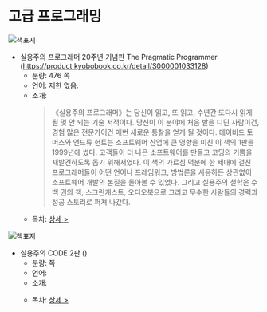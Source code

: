 # 고급 프로그래밍

![책표지](https://contents.kyobobook.co.kr/sih/fit-in/458x0/pdt/9788966263363.jpg)
- 실용주의 프로그래머 20주년 기념판 The Pragmatic Programmer (https://product.kyobobook.co.kr/detail/S000001033128)
  + 분량: 476 쪽
  + 언어: 제한 없음.
  + 소개:
    > 《실용주의 프로그래머》는 당신이 읽고, 또 읽고, 수년간 또다시 읽게 될 몇 안 되는 기술 서적이다. 당신이 이 분야에 처음 발을 디딘 사람이건, 경험 많은 전문가이건 매번 새로운 통찰을 얻게 될 것이다.
    > 데이비드 토머스와 앤드류 헌트는 소프트웨어 산업에 큰 영향을 미친 이 책의 1판을 1999년에 썼다. 고객들이 더 나은 소프트웨어를 만들고 코딩의 기쁨을 재발견하도록 돕기 위해서였다. 이 책의 가르침 덕분에 한 세대에 걸친 프로그래머들이 어떤 언어나 프레임워크, 방법론을 사용하든 상관없이 소프트웨어 개발의 본질을 돌아볼 수 있었다. 그리고 실용주의 철학은 수백 권의 책, 스크린캐스트, 오디오북으로 그리고 무수한 사람들의 경력과 성공 스토리로 퍼져 나갔다.
    > 
  + 목차: [상세 >](./toc/S000001033128.md)
   

![책표지]()
- 실용주의 CODE 2판 ()
  + 분량:  쪽
  + 언어: 
  + 소개:
    > 
    > 
  + 목차: [상세 >](./toc/)
   
